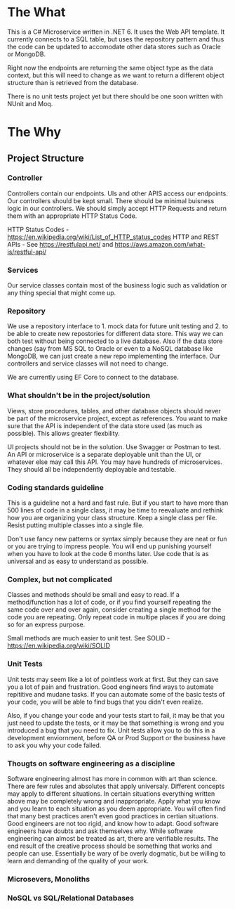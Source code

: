 # The What

This is a C# Microservice written in .NET 6. It uses the Web API template. It currently connects to a SQL table, but uses the repository pattern and thus the code can be updated to accomodate other data stores such as Oracle or MongoDB.

Right now the endpoints are returning the same object type as the data context, but this will need to change as we want to return a different object structure than is retrieved from the database.

There is no unit tests project yet but there should be one soon written with NUnit and Moq.

# The Why

## Project Structure

### Controller
Controllers contain our endpoints. UIs and other APIS access our endpoints. Our controllers should be kept small. There should be minimal buisness logic in our controllers. We should simply accept HTTP Requests and return them with an appropriate HTTP Status Code.

HTTP Status Codes - https://en.wikipedia.org/wiki/List_of_HTTP_status_codes
HTTP and REST APIs - See https://restfulapi.net/ and https://aws.amazon.com/what-is/restful-api/

### Services
Our service classes contain most of the business logic such as validation or any thing special that might come up.

### Repository
We use a repository interface to 1. mock data for future unit testing and 2. to be able to create new repostories for different data store. This way we can both test without being connected to a live database. Also if the data store changes (say from MS SQL to Oracle or even to a NoSQL database like MongoDB, we can just create a new repo implementing the interface. Our controllers and service classes will not need to change.

We are currently using EF Core to connect to the database.

### What shouldn't be in the project/solution
Views, store procedures, tables, and other database objects should never be part of the microservice project, except as references. You want to make sure that the API is independent of the data store used (as much as possible). This allows greater flexbility.

UI projects should not be in the solution. Use Swagger or Postman to test. An API or microservice is a separate deployable unit than the UI, or whatever else may call this API. You may have hundreds of microservices. They should all be independently deployable and testable.

### Coding standards guideline
This is a guideline not a hard and fast rule. But if you start to have more than 500 lines of code in a single class, it may be time to reevaluate and rethink how you are organizing your class structure. Keep a single class per file. Resist putting multiple classes into a single file.

Don't use fancy new patterns or syntax simply because they are neat or fun or you are trying to impress people. You will end up punishing yourself when you have to look at the code 6 months later. Use code that is as universal and as easy to understand as possible.

### Complex, but not complicated
Classes and methods should be small and easy to read. If a method/function has a lot of code,  or if you find yourself repeating the same code over and over again, consider creating a single method for the code you are repeating. Only repeat code in multipe places if you are doing so for an express purpose. 

Small methods are much easier to unit test. 
See SOLID - https://en.wikipedia.org/wiki/SOLID

### Unit Tests
Unit tests may seem like a lot of pointless work at first. But they can save you a lot of pain and frustration. Good engineers find ways to automate repititive and mudane tasks. If you can automate some of the basic tests of your code, you will be able to find bugs that you didn't even realize.

Also, if you change your code and your tests start to fail, it may be that you just need to update the tests, or it may be that something is wrong and you introduced a bug that you need to fix. Unit tests allow you to do this in a development enviornment, before QA or Prod Support or the business have to ask you why your code failed.

### Thougts on software engineering as a discipline
Software engineering almost has more in common with art than science. There are few rules and absolutes that apply universaly. Different concepts may apply to different situations. In certain situations everything written above may be completely wrong and inappropriate. Apply what you know and you learn to each situation as you deem appropriate. You will often find that many best practices aren't even good practices in certian situations. Good engineers are not too rigid, and know how to adapt. Good software engineers have doubts and ask themselves why. While software engineering can almost be treated as art, there are verifiable results. The end result of the creative process should be something that works and people can use. Essentially be wary of be overly dogmatic, but be willing to learn and demanding of the quality of your work.

### Microsevers, Monoliths
### NoSQL vs SQL/Relational Databases
